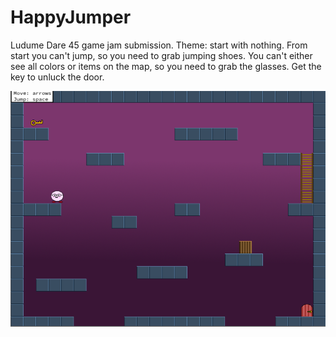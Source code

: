 # HappyJumper
Ludume Dare 45 game jam submission. Theme: start with nothing. From start you can't jump, so you need to grab jumping shoes. You can't either see all colors or items on the map, so you need to grab the glasses. Get the key to unluck the door.

![Screenshot](happyJumper.PNG)
